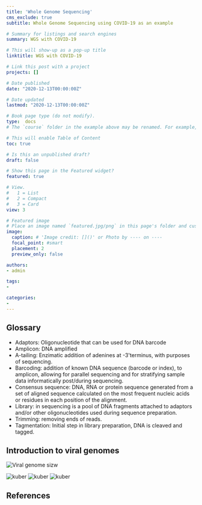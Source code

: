 ```yaml
---
title: 'Whole Genome Sequencing'
cms_exclude: true
subtitle: Whole Genome Sequencing using COVID-19 as an example

# Summary for listings and search engines
summary: WGS with COVID-19

# This will show-up as a pop-up title
linktitle: WGS with COVID-19

# Link this post with a project
projects: []

# Date published
date: "2020-12-13T00:00:00Z"

# Date updated
lastmod: "2020-12-13T00:00:00Z"

# Book page type (do not modify).
type:  docs
# The `course` folder in the example above may be renamed. For example, we can rename it to `book` for writing a book, `docs` for software/project documentation, `notes` for creating a notebook, or `tutorials` for creating multi-page “how to” guides.

# This will enable Table of Content
toc: true

# Is this an unpublished draft?
draft: false

# Show this page in the Featured widget?
featured: true

# View.
#   1 = List
#   2 = Compact
#   3 = Card
view: 3

# Featured image
# Place an image named `featured.jpg/png` in this page's folder and customize its options here.
image:
  caption: # 'Image credit: []()' or Photo by ---- on ----
  focal_point: #smart
  placement: 2
  preview_only: false

authors:
- admin

tags:
- 

categories:
- 
---
```

## Glossary
- Adaptors: Oligonucleotide that can be used for DNA barcode
- Amplicon: DNA amplified
- A-tailing: Enzimatic addition of adenines at -3'terminus, with purposes of sequencing.
- Barcoding: addition of known DNA sequence (barcode or index), to amplicon, allowing for parallel sequencing and for stratifying sample data informatically post/during sequencing.
- Consensus sequence: DNA, RNA or protein sequence generated from a set of aligned sequence calculated on the most frequent nucleic acids or residues in each position of the alignment.
- Library: in sequencing is a pool of DNA fragments attached to adaptors and/or other oligonucleotides used during sequence preparation.
- Trimming: removing ends of reads.
- Tagmentation: Initial step in library preparation, DNA is cleaved and tagged.

## Introduction to viral genomes
![Viral genome sizw](viral_genome_size.png)

![kuber](blue.png)
![kuber](content\project\Technology\blue.png)
![kuber](https://github.com/Stradichenko/Blog2022-v.-0.5.6/blob/main/content/project/Technology/blue.png)



## References